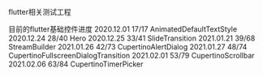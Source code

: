 flutter相关测试工程

目前的flutter基础控件进度
2020.12.01 17/17 AnimatedDefaultTextStyle
2020.12.24 28/40 Hero
2020.12.25 33/41 SlideTransition
2021.01.21 39/68 StreamBuilder
2021.01.26 42/73 CupertinoAlertDialog
2021.01.27 48/74 CupertinoFullscreenDialogTransition
2021.02.01 53/79 CupertinoScrollbar
2021.02.06 63/84 CupertinoTimerPicker
